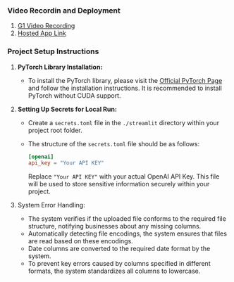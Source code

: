 ### Video Recordin and Deployment

1. [G1 Video Recording](https://drive.google.com/file/d/1YThAEbFXEbe7DsXZdseynq2p1KzIgwD5/view?usp=sharing)
2. [Hosted App Link](https://sentiment-g1.streamlit.app/)

### Project Setup Instructions

1. **PyTorch Library Installation:**
   - To install the PyTorch library, please visit the [Official PyTorch Page](https://pytorch.org/) and follow the installation instructions. It is recommended to install PyTorch without CUDA support.

2. **Setting Up Secrets for Local Run:**
   - Create a `secrets.toml` file in the `./streamlit` directory within your project root folder. 
   
   - The structure of the `secrets.toml` file should be as follows:

     ```toml
     [openai]
     api_key = "Your API KEY"
     ```

     Replace `"Your API KEY"` with your actual OpenAI API Key. This file will be used to store sensitive information securely within your project.


3. System Error Handling:

   - The system verifies if the uploaded file conforms to the required file structure, notifying businesses about any missing columns.
   - Automatically detecting file encodings, the system ensures that files are read based on these encodings.
   - Date columns are converted to the required date format by the system.
   - To prevent key errors caused by columns specified in different formats, the system standardizes all columns to lowercase.
     
